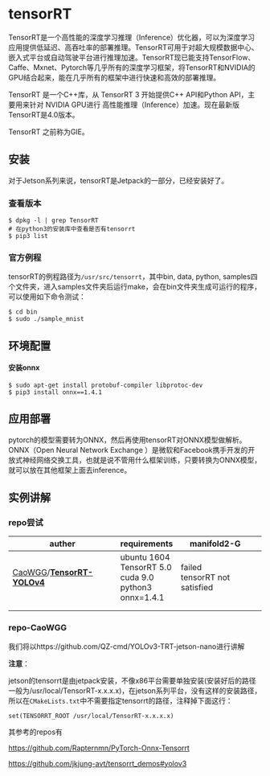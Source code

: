 # tensorRT

TensorRT是一个高性能的深度学习推理（Inference）优化器，可以为深度学习应用提供低延迟、高吞吐率的部署推理。TensorRT可用于对超大规模数据中心、嵌入式平台或自动驾驶平台进行推理加速。TensorRT现已能支持TensorFlow、Caffe、Mxnet、Pytorch等几乎所有的深度学习框架，将TensorRT和NVIDIA的GPU结合起来，能在几乎所有的框架中进行快速和高效的部署推理。

TensorRT 是一个C++库，从 TensorRT 3 开始提供C++ API和Python API，主要用来针对 NVIDIA GPU进行 高性能推理（Inference）加速。现在最新版TensorRT是4.0版本。

TensorRT 之前称为GIE。

## 安装

对于Jetson系列来说，tensorRT是Jetpack的一部分，已经安装好了。

### 查看版本

```
$ dpkg -l | grep TensorRT
# 在python3的安装库中查看是否有tensorrt
$ pip3 list
```

### 官方例程

tensorRT的例程路径为`/usr/src/tensorrt`，其中bin, data, python, samples四个文件夹，进入samples文件夹后运行make，会在bin文件夹生成可运行的程序，可以使用如下命令测试：

```
$ cd bin
$ sudo ./sample_mnist
```

## 环境配置

#### 安装onnx

```
$ sudo apt-get install protobuf-compiler libprotoc-dev
$ pip3 install onnx==1.4.1
```



## 应用部署

pytorch的模型需要转为ONNX，然后再使用tensorRT对ONNX模型做解析。ONNX（Open Neural Network Exchange ）是微软和Facebook携手开发的开放式神经网络交换工具，也就是说不管用什么框架训练，只要转换为ONNX模型，就可以放在其他框架上面去inference。

## 实例讲解

### repo尝试

| auther                                                       | requirements                                                 | manifold2-G                      |      |
| ------------------------------------------------------------ | ------------------------------------------------------------ | -------------------------------- | ---- |
| [CaoWGG](https://github.com/CaoWGG)/**[TensorRT-YOLOv4](https://github.com/CaoWGG/TensorRT-YOLOv4)** | ubuntu 1604 <br/>TensorRT 5.0 <br/>cuda 9.0 <br/>python3 <br/>onnx=1.4.1 | failed<br>tensorRT not satisfied |      |
|                                                              |                                                              |                                  |      |
|                                                              |                                                              |                                  |      |

### repo-CaoWGG

我们将以https://github.com/QZ-cmd/YOLOv3-TRT-jetson-nano进行讲解

**注意**：

jetson的tensorrt是由jetpack安装，不像x86平台需要单独安装(安装好后的路径一般为/usr/local/TensorRT-x.x.x.x)，在jetson系列平台，没有这样的安装路径，所以在`CMakeLists.txt`中不需要指定tensorrt的路径，注释掉下面这行：

```
set(TENSORRT_ROOT /usr/local/TensorRT-x.x.x.x)
```

其参考的repos有

https://github.com/Rapternmn/PyTorch-Onnx-Tensorrt

https://github.com/jkjung-avt/tensorrt_demos#yolov3

